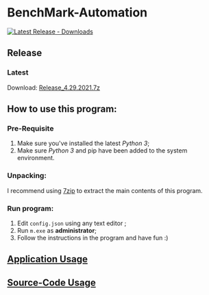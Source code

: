 # BenchMark-Automation

[![Latest Release - Downloads](https://img.shields.io/github/downloads/YuudachiXMMY/BenchMark-Automation/v4.29.2021-beta.2/total)](https://github.com/YuudachiXMMY/BenchMark-Automation/releases)

## Release

### Latest
Download: [Release_4.29.2021.7z](https://github.com/YuudachiXMMY/BenchMark-Automation/releases/download/v4.29.2021-beta.2/Release_4.29.2021.7z)


## How to use this program:

### Pre-Requisite
1. Make sure you've installed the latest *Python 3*;
2. Make sure *Python 3* and pip have been added to the system environment.

### Unpacking:
I recommend using [7zip](https://www.7-zip.org/) to extract the main contents of this program.

### Run program:
1. Edit `config.json` using any text editor ;
2. Run `m.exe` as **administrator**;
3. Follow the instructions in the program and have fun :)


## [Application Usage](/docs/app/main.md)

## [Source-Code Usage](/docs/source_code/main.md)
